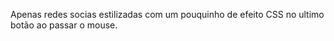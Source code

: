  Apenas redes socias estilizadas com um pouquinho de efeito CSS no ultimo botão ao passar o mouse.

